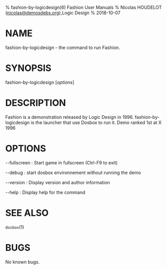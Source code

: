 % fashion-by-logicdesign(6) Fashion User Manuals
% Nicolas HOUDELOT (nicolas@demosdebs.org),Logic Design
% 2018-10-07

# NAME
fashion-by-logicdesign - the command to run Fashion.

# SYNOPSIS
fashion-by-logicdesign [*options*]

# DESCRIPTION
Fashion is a demonstration released by Logic Design in 1996.
fashion-by-logicdesign is the launcher that use Dosbox to run it.
Demo ranked 1st at X 1996

# OPTIONS
\--fullscreen
:   Start game in fullscreen (Ctrl-F9 to exit)

\--debug
:   start dosbox environnement without running the demo

\--version
:   Display version and author information

\--help
:   Display help for the command

# SEE ALSO
`dosbox`(1)

# BUGS
No known bugs.
